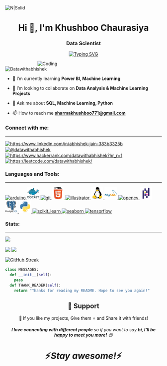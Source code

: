 <img src="https://drive.google.com/uc?export=view&id=19j9ADO0DQjS1sD816cSXY0EYQQNoWT99" alt="N|Solid" width="1000"/>






<h1 align="center">Hi 👋, I'm Khushboo Chaurasiya</h1>
<h3 align="center">Data Scientist </h3>
<p align="center">
  <a href="https://git.io/typing-svg"><img src="https://readme-typing-svg.demolab.com?font=Fira+Code&pause=1000&color=FD00A2&width=435&lines=Data+Scientist+Intern+At+Almabetter;Always+Learn+New+Things" alt="Typing SVG" /></a>
</p>

<img align="right" alt="Coding" width ="400" src="https://media.tenor.com/S59bPkT0pqcAAAAC/programming.gif">

<p align="left"> <img src="https://komarev.com/ghpvc/?username=Datawithabhishek&label=Profile%20views&color=0e75b6&style=flat" alt="Datawithabhishek" /> </p>

- 🌱 I’m currently learning **Power BI, Machine Learning**

- 👯 I’m looking to collaborate on **Data Analysis & Machine Learning Projects**

- 💬 Ask me about **SQL, Machine Learning, Python**

- 📫 How to reach me **sharmakhushboo771@gmail.com**




<h3 align="left">Connect with me:</h3>
<hr>
<p align="left">
<a href="https://www.linkedin.com/in/datawithabhishek/" target="blank"><img align="center" src="https://raw.githubusercontent.com/rahuldkjain/github-profile-readme-generator/master/src/images/icons/Social/linked-in-alt.svg" alt="https://www.linkedin.com/in/abhishek-jain-383b3325b" height="30" width="40" /></a>
<a href="https://medium.com/@datawithabhishek" target="blank"><img align="center" src="https://raw.githubusercontent.com/rahuldkjain/github-profile-readme-generator/master/src/images/icons/Social/medium.svg" alt="@datawithabhishek" height="30" width="40" /></a>
<a href="https://www.hackerrank.com/datawithabhishek" target="blank"><img align="center" src="https://raw.githubusercontent.com/rahuldkjain/github-profile-readme-generator/master/src/images/icons/Social/hackerrank.svg" alt="https://www.hackerrank.com/datawithabhishek?hr_r=1" height="30" width="40" /></a>
<a href="https://leetcode.com/datawithabhishek/" target="blank"><img align="center" src="https://raw.githubusercontent.com/rahuldkjain/github-profile-readme-generator/master/src/images/icons/Social/leet-code.svg" alt="https://leetcode.com/datawithabhishek/" height="30" width="40" /></a>
</p>

<h3 align="left">Languages and Tools:</h3>
<hr>
<p align="left"> <a href="https://www.arduino.cc/" target="_blank" rel="noreferrer"> <img src="https://cdn.worldvectorlogo.com/logos/arduino-1.svg" alt="arduino" width="40" height="40"/> </a> <a href="https://www.docker.com/" target="_blank" rel="noreferrer"> <img src="https://raw.githubusercontent.com/devicons/devicon/master/icons/docker/docker-original-wordmark.svg" alt="docker" width="40" height="40"/> </a> <a href="https://git-scm.com/" target="_blank" rel="noreferrer"> <img src="https://www.vectorlogo.zone/logos/git-scm/git-scm-icon.svg" alt="git" width="40" height="40"/> </a> <a href="https://www.w3.org/html/" target="_blank" rel="noreferrer"> <img src="https://raw.githubusercontent.com/devicons/devicon/master/icons/html5/html5-original-wordmark.svg" alt="html5" width="40" height="40"/> </a> <a href="https://www.adobe.com/in/products/illustrator.html" target="_blank" rel="noreferrer"> <img src="https://www.vectorlogo.zone/logos/adobe_illustrator/adobe_illustrator-icon.svg" alt="illustrator" width="40" height="40"/> </a> <a href="https://www.linux.org/" target="_blank" rel="noreferrer"> <img src="https://raw.githubusercontent.com/devicons/devicon/master/icons/linux/linux-original.svg" alt="linux" width="40" height="40"/> </a> <a href="https://www.mysql.com/" target="_blank" rel="noreferrer"> <img src="https://raw.githubusercontent.com/devicons/devicon/master/icons/mysql/mysql-original-wordmark.svg" alt="mysql" width="40" height="40"/> </a> <a href="https://opencv.org/" target="_blank" rel="noreferrer"> <img src="https://www.vectorlogo.zone/logos/opencv/opencv-icon.svg" alt="opencv" width="40" height="40"/> </a> <a href="https://pandas.pydata.org/" target="_blank" rel="noreferrer"> <img src="https://raw.githubusercontent.com/devicons/devicon/2ae2a900d2f041da66e950e4d48052658d850630/icons/pandas/pandas-original.svg" alt="pandas" width="40" height="40"/> </a> <a href="https://www.postgresql.org" target="_blank" rel="noreferrer"> <img src="https://raw.githubusercontent.com/devicons/devicon/master/icons/postgresql/postgresql-original-wordmark.svg" alt="postgresql" width="40" height="40"/> </a> <a href="https://www.python.org" target="_blank" rel="noreferrer"> <img src="https://raw.githubusercontent.com/devicons/devicon/master/icons/python/python-original.svg" alt="python" width="40" height="40"/> </a> <a href="https://scikit-learn.org/" target="_blank" rel="noreferrer"> <img src="https://upload.wikimedia.org/wikipedia/commons/0/05/Scikit_learn_logo_small.svg" alt="scikit_learn" width="40" height="40"/> </a> <a href="https://seaborn.pydata.org/" target="_blank" rel="noreferrer"> <img src="https://seaborn.pydata.org/_images/logo-mark-lightbg.svg" alt="seaborn" width="40" height="40"/> </a> <a href="https://www.tensorflow.org" target="_blank" rel="noreferrer"> <img src="https://www.vectorlogo.zone/logos/tensorflow/tensorflow-icon.svg" alt="tensorflow" width="40" height="40"/> </a> </p>
<h3 align="lest"> Stats: </h3>
<hr>

![](http://github-profile-summary-cards.vercel.app/api/cards/profile-details?username=datawithabhishek&theme=chartreuse_dark)



![](http://github-profile-summary-cards.vercel.app/api/cards/stats?username=datawithabhishek&theme=chartreuse_dark)
![](http://github-profile-summary-cards.vercel.app/api/cards/productive-time?username=datawithabhishek&theme=chartreuse_dark&utcOffset=8)



[![GitHub Streak](https://streak-stats.demolab.com?user=datawithkhushboo&theme=tokyonight-duo)](https://git.io/streak-stats)


```python
class MESSAGES:
  def __init__(self):
    pass
  def THANK_READER(self):
    return "Thanks for reading my README. Hope to see you again!"
```





<h2 align="center">🤝 Support</h2>
<p align="center">💙 If you like my projects, Give them ⭐ and Share it with friends!</p>
</p>
<p align="center"><em><b>I love connecting with different people</b> so if you want to say <b>hi, I'll be happy to meet you more!</b> 😊</em>
<h1 align='center'>⚡️<i>Stay awesome!</i>⚡️</h1>
